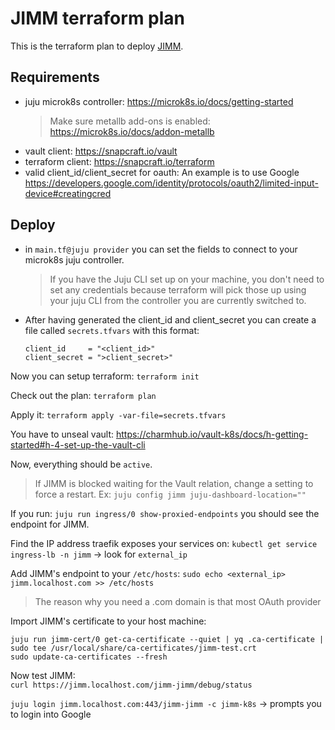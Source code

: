 # JIMM terraform plan
This is the terraform plan to deploy  [JIMM](https://canonical-jaas-documentation.readthedocs-hosted.com/en/v3/).

## Requirements

- juju microk8s controller: https://microk8s.io/docs/getting-started
  > Make sure metallb add-ons is enabled: https://microk8s.io/docs/addon-metallb
- vault client:  https://snapcraft.io/vault
- terraform client: https://snapcraft.io/terraform
- valid client_id/client_secret for oauth: An example is to use Google https://developers.google.com/identity/protocols/oauth2/limited-input-device#creatingcred

## Deploy

- in `main.tf@juju provider` you can set the fields to connect to your microk8s juju controller. 
    > If you have the Juju CLI set up on your machine, you don't need to set any credentials because terraform will pick those up using your juju CLI from the controller you are currently switched to.
- After having generated the client_id and client_secret you can create a file called `secrets.tfvars` with this format:
  ```
  client_id     = "<client_id>"
  client_secret = ">client_secret>"
  ```

Now you can setup terraform:
`terraform init`

Check out the plan:
`terraform plan`

Apply it:
`terraform apply -var-file=secrets.tfvars`

You have to unseal vault:
https://charmhub.io/vault-k8s/docs/h-getting-started#h-4-set-up-the-vault-cli


Now, everything should be `active`.

> If JIMM is blocked waiting for the Vault relation, change a setting to force a restart.
> Ex: `juju config jimm juju-dashboard-location=""`

If you run:
`juju run ingress/0 show-proxied-endpoints` you should see the endpoint for JIMM.

Find the IP address traefik exposes your services on:
`kubectl get service ingress-lb -n jimm` -> look for `external_ip`

Add JIMM's endpoint to your `/etc/hosts`:
`sudo echo <external_ip> jimm.localhost.com >> /etc/hosts`
> The reason why you need a .com domain is that most OAuth provider 

Import JIMM's certificate to your host machine:
```
juju run jimm-cert/0 get-ca-certificate --quiet | yq .ca-certificate | sudo tee /usr/local/share/ca-certificates/jimm-test.crt 
sudo update-ca-certificates --fresh
```

Now test JIMM:  
`curl https://jimm.localhost.com/jimm-jimm/debug/status`

`juju login jimm.localhost.com:443/jimm-jimm -c jimm-k8s` -> prompts you to login into Google


